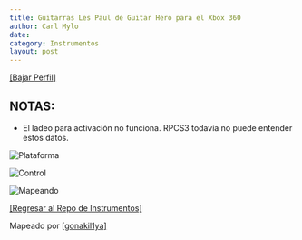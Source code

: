 ```yaml
---
title: Guitarras Les Paul de Guitar Hero para el Xbox 360
author: Carl Mylo
date: 
category: Instrumentos
layout: post
---
```


[[Bajar Perfil]](https://github.com/hmxmilohax/rb3-pc/blob/main/instrument-repo/Xbox%20360%20Guitar%20Hero%20Les%20Paul.7z)

## NOTAS:

* El ladeo para activación no funciona. RPCS3 todavía no puede entender estos datos.


![Plataforma](https://carlmylo.github.io/docu-rpcs3/images/instruments/plat/360.png "Plataforma") 

![Control](https://carlmylo.github.io/docu-rpcs3/images/instruments/cont/ghlpcontroller.png "Control") 

![Mapeando](https://carlmylo.github.io/docu-rpcs3/images/instruments/360ghlpmapping.png "Mapeando") 

[[Regresar al Repo de Instrumentos]](https://rb3pc.milohax.org/espanol/repodeinst/#lista-de-instrumentos)


Mapeado por [[gonakil1ya]](https://linktr.ee/Gonakil1ya)
